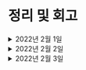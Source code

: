 # 정리 및 회고


<details markdown="1">

<summary>2022년 2월 1일</summary>

- 알고리즘 </br>
  - 이코테 9문제 풀이, 프로그래머스 12문제 </br>
- 스프링 </br>
  - JPA 영속성, 엔티티, 매핑연관관계 복습
</details>

<details markdown="1">

<summary>2022년 2월 2일</summary>

- 알고리즘 </br>
  - 이코테 4문제 풀이, 프로그래머스 5문제 </br>
- 스프링 </br>
  - 엔티티 매핑
  - 연관관계 매핑 기초
  - 다양한 연관관계 매핑
  - 고급 매핑
  - 프록시와 연관관계 관리
  - 객체지향 쿼리 언어 - 기본문법
  - 객체지향 쿼리 언어 - 중급문법
</details>

<details markdown="1">

<summary>2022년 2월 3일</summary>

- 알고리즘 </br>
  - 이코테 9문제 풀이, 프로그래머스 12문제 </br>
- 트랜잭션, DOM공부 </br>
- 사이드 프로젝트 설계 </br>
</details>
